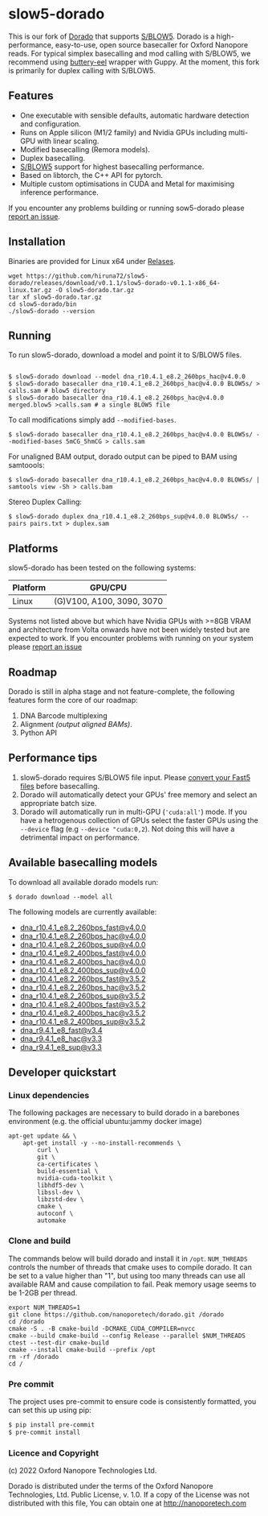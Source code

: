 # slow5-dorado

This is our fork of [Dorado](https://github.com/nanoporetech/dorado) that supports [S/BLOW5](https://www.nature.com/articles/s41587-021-01147-4).
Dorado is a high-performance, easy-to-use, open source basecaller for Oxford Nanopore reads. For typical simplex basecalling and mod calling with S/BLOW5, we recommend using [buttery-eel](https://github.com/Psy-Fer/buttery-eel) wrapper with Guppy. At the moment, this fork is primarily for duplex calling with S/BLOW5.

## Features

* One executable with sensible defaults, automatic hardware detection and configuration.
* Runs on Apple silicon (M1/2 family) and Nvidia GPUs including multi-GPU with linear scaling.
* Modified basecalling (Remora models).
* Duplex basecalling.
* [S/BLOW5](https://www.nature.com/articles/s41587-021-01147-4) support for highest basecalling performance.
* Based on libtorch, the C++ API for pytorch.
* Multiple custom optimisations in CUDA and Metal for maximising inference performance.

If you encounter any problems building or running sow5-dorado please [report an issue](https://github.com/hiruna72/slow5-dorado/issues).

## Installation

Binaries are provided for Linux x64 under [Relases](https://github.com/hiruna72/slow5-dorado/releases/). 

```
wget https://github.com/hiruna72/slow5-dorado/releases/download/v0.1.1/slow5-dorado-v0.1.1-x86_64-linux.tar.gz -O slow5-dorado.tar.gz
tar xf slow5-dorado.tar.gz
cd slow5-dorado/bin
./slow5-dorado --version
```

## Running

To run slow5-dorado, download a model and point it to S/BLOW5 files.

```

$ slow5-dorado download --model dna_r10.4.1_e8.2_260bps_hac@v4.0.0
$ slow5-dorado basecaller dna_r10.4.1_e8.2_260bps_hac@v4.0.0 BLOW5s/ > calls.sam # blow5 directory
$ slow5-dorado basecaller dna_r10.4.1_e8.2_260bps_hac@v4.0.0 merged.blow5 >calls.sam # a single BLOW5 file
```

To call modifications simply add `--modified-bases`.

```
$ slow5-dorado basecaller dna_r10.4.1_e8.2_260bps_hac@v4.0.0 BLOW5s/ --modified-bases 5mCG_5hmCG > calls.sam
```

For unaligned BAM output, dorado output can be piped to BAM using samtoools:

```
$ slow5-dorado basecaller dna_r10.4.1_e8.2_260bps_hac@v4.0.0 BLOW5s/ | samtools view -Sh > calls.bam
```

Stereo Duplex Calling:

```
$ slow5-dorado duplex dna_r10.4.1_e8.2_260bps_sup@v4.0.0 BLOW5s/ --pairs pairs.txt > duplex.sam
```

## Platforms

slow5-dorado has been tested on the following systems:

| Platform | GPU/CPU                      |
| -------- | ---------------------------- |
| Linux    | (G)V100, A100, 3090, 3070    |

Systems not listed above but which have Nvidia GPUs with >=8GB VRAM and architecture from Volta onwards have not been widely tested but are expected to work. If you encounter problems with running on your system please [report an issue](https://github.com/nanoporetech/dorado/issues)

## Roadmap

Dorado is still in alpha stage and not feature-complete, the following features form the core of our roadmap:

1. DNA Barcode multiplexing
2. Alignment *(output aligned BAMs)*.
3. Python API

## Performance tips

1. slow5-dorado requires S/BLOW5 file input. Please [convert your Fast5 files](https://github.com/hasindu2008/slow5tools) before basecalling.
2. Dorado will automatically detect your GPUs' free memory and select an appropriate batch size.
3. Dorado will automatically run in multi-GPU (`'cuda:all'`) mode. If you have a hetrogenous collection of GPUs select the faster GPUs using the `--device` flag (e.g `--device "cuda:0,2`). Not doing this will have a detrimental impact on performance.

## Available basecalling models

To download all available dorado models run:

```
$ dorado download --model all
```

The following models are currently available:

* dna_r10.4.1_e8.2_260bps_fast@v4.0.0
* dna_r10.4.1_e8.2_260bps_hac@v4.0.0
* dna_r10.4.1_e8.2_260bps_sup@v4.0.0
* dna_r10.4.1_e8.2_400bps_fast@v4.0.0
* dna_r10.4.1_e8.2_400bps_hac@v4.0.0
* dna_r10.4.1_e8.2_400bps_sup@v4.0.0
* dna_r10.4.1_e8.2_260bps_fast@v3.5.2
* dna_r10.4.1_e8.2_260bps_hac@v3.5.2
* dna_r10.4.1_e8.2_260bps_sup@v3.5.2
* dna_r10.4.1_e8.2_400bps_fast@v3.5.2
* dna_r10.4.1_e8.2_400bps_hac@v3.5.2
* dna_r10.4.1_e8.2_400bps_sup@v3.5.2
* dna_r9.4.1_e8_fast@v3.4
* dna_r9.4.1_e8_hac@v3.3
* dna_r9.4.1_e8_sup@v3.3

## Developer quickstart

### Linux dependencies
The following packages are necessary to build dorado in a barebones environment (e.g. the official ubuntu:jammy docker image)
```
apt-get update && \
    apt-get install -y --no-install-recommends \
        curl \
        git \
        ca-certificates \
        build-essential \
        nvidia-cuda-toolkit \
        libhdf5-dev \
        libssl-dev \
        libzstd-dev \
        cmake \
        autoconf \
        automake
```

### Clone and build
The commands below will build dorado and install it in `/opt`.
 `NUM_THREADS` controls the number of threads that cmake uses to compile dorado. It can be set to a value higher than "1", but using too many threads can use all available RAM and cause compilation to fail. Peak memory usage seems to be 1-2GB per thread.

```
export NUM_THREADS=1
git clone https://github.com/nanoporetech/dorado.git /dorado
cd /dorado
cmake -S . -B cmake-build -DCMAKE_CUDA_COMPILER=nvcc
cmake --build cmake-build --config Release --parallel $NUM_THREADS
ctest --test-dir cmake-build
cmake --install cmake-build --prefix /opt
rm -rf /dorado
cd /
```

### Pre commit

The project uses pre-commit to ensure code is consistently formatted, you can set this up using pip:

```bash
$ pip install pre-commit
$ pre-commit install
```

### Licence and Copyright
(c) 2022 Oxford Nanopore Technologies Ltd.

Dorado is distributed under the terms of the Oxford Nanopore
Technologies, Ltd.  Public License, v. 1.0.  If a copy of the License
was not distributed with this file, You can obtain one at
http://nanoporetech.com

